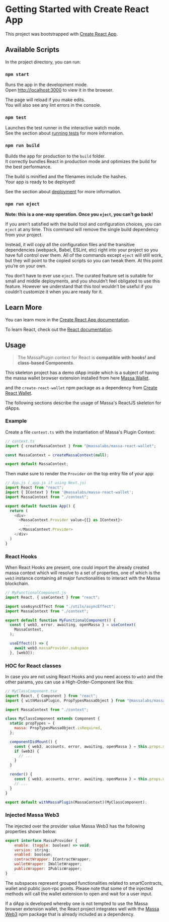 # Getting Started with Create React App

This project was bootstrapped with [Create React App](https://github.com/facebook/create-react-app).

## Available Scripts

In the project directory, you can run:

### `npm start`

Runs the app in the development mode.\
Open [http://localhost:3000](http://localhost:3000) to view it in the browser.

The page will reload if you make edits.\
You will also see any lint errors in the console.

### `npm test`

Launches the test runner in the interactive watch mode.\
See the section about [running tests](https://facebook.github.io/create-react-app/docs/running-tests) for more information.

### `npm run build`

Builds the app for production to the `build` folder.\
It correctly bundles React in production mode and optimizes the build for the best performance.

The build is minified and the filenames include the hashes.\
Your app is ready to be deployed!

See the section about [deployment](https://facebook.github.io/create-react-app/docs/deployment) for more information.

### `npm run eject`

**Note: this is a one-way operation. Once you `eject`, you can’t go back!**

If you aren’t satisfied with the build tool and configuration choices, you can `eject` at any time. This command will remove the single build dependency from your project.

Instead, it will copy all the configuration files and the transitive dependencies (webpack, Babel, ESLint, etc) right into your project so you have full control over them. All of the commands except `eject` will still work, but they will point to the copied scripts so you can tweak them. At this point you’re on your own.

You don’t have to ever use `eject`. The curated feature set is suitable for small and middle deployments, and you shouldn’t feel obligated to use this feature. However we understand that this tool wouldn’t be useful if you couldn’t customize it when you are ready for it.

## Learn More

You can learn more in the [Create React App documentation](https://facebook.github.io/create-react-app/docs/getting-started).

To learn React, check out the [React documentation](https://reactjs.org/).


## Usage

> The MassaPlugin context for React is **compatible with hooks! and class-based Components**.

This skeleton project has a demo dApp inside which is a subject of having the massa wallet browser extension installed from here [Massa Wallet](https://github.com/massalabs/massa-wallet.git).

and the `create-react-wallet` npm package as a dependency from [Create React Wallet](https://github.com/massalabs/create-react-wallet.git).


The following sections describe the usage of Massa's ReactJS skeleton for dApps.

### Example

Create a file `context.ts` with the instantiation of Massa's Plugin Context:

```js
// context.ts
import { createMassaContext } from "@massalabs/massa-react-wallet";

const MassaContext = createMassaContext(null);

export default MassaContext;
```

Then make sure to render the `Provider` on the top entry file of your app:

```js
// App.js (_app.js if using Next.js)
import React from "react";
import { IContext } from '@massalabs/massa-react-wallet';
import MassaContext from "./context";

export default function App() {
  return (
    <div>
      <MassaContext.Provider value={{} as IContext}>
        ...
      </MassaContext.Provider>
    </div>
  )
}
```

### React Hooks

When React Hooks are present, one could import the already created massa context which will resolve to a set of properties, one of which is the `web3` instance containing all major functionalities to interact with the Massa blockchain.

```js
// MyFunctionalComponent.js
import React, { useContext } from "react";

import useAsyncEffect from "./utils/asyncEffect";
import MassaContext from "./context";

export default function MyFunctionalComponent() {
  const { web3, error, awaiting, openMassa } = useContext(
    MassaContext,
  );

  useEffect(() => {
    await web3.massaProvider.subspace
  }, [web3]);

```

### HOC for React classes

In case you are not using React Hooks and you need access to `web3` and the other params, you can use a High-Order-Component like this:

```js
// MyClassComponent.tsx
import React, { Component } from "react";
import { withMassaPlugin, PropTypesMassaObject } from "@massalabs/massa-react-wallet";

import MassaContext from "./context";

class MyClassComponent extends Component {
  static propTypes = {
    massa: PropTypesMassaObject.isRequired,
  };

  componentDidMount() {
    const { web3, accounts, error, awaiting, openMassa } = this.props.massa;
    if (web3) {
      // ...
    }
  }

  render() {
    const { web3, accounts, error, awaiting, openMassa } = this.props.massa;
    // ...
  }
}

export default withMassaPlugin(MassaContext)(MyClassComponent);
```

### Injected Massa Web3

The injected over the provider value Massa Web3 has the following properties shown below:

```js
export interface MassaProvider {
    enable: (toggle: boolean) => void;
    version: string;
    enabled: boolean;
    contractWrapper: IContractWrapper;
    walletWrapper: IWalletWrapper;
    publicWrapper: IPublicWrapper;
}
```

The subspaces represent grouped functionalities related to smartContracts, wallet and public json-rpc points. Please note that some of the injected methods will call the wallet extension to open and wait for a user input.

If a dApp is developed whereby one is not tempted to use the Massa browser extension wallet, the React project integrates well with the [Massa Web3](https://github.com/massalabs/massa-web3) npm package that is already included as a dependency.
 

